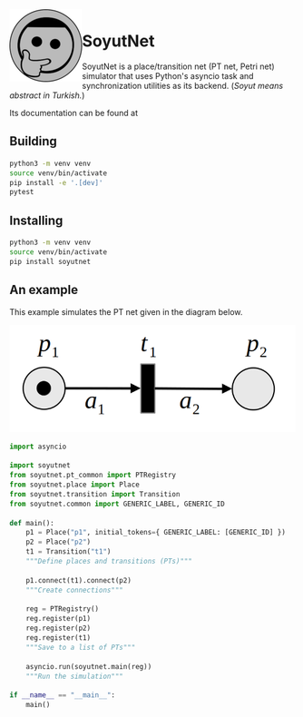 <img align="left" width="128" height="128" src="https://raw.githubusercontent.com/dmrokan/soyutnet/main/docs/source/_static/soyutnet_logo.png">

# SoyutNet

SoyutNet is a place/transition net (PT net, Petri net) simulator
that uses Python's asyncio task and synchronization utilities as
its backend. (*Soyut means abstract in Turkish.*)

Its documentation can be found at []()

## Building

```bash
python3 -m venv venv
source venv/bin/activate
pip install -e '.[dev]'
pytest
```

## Installing

```bash
python3 -m venv venv
source venv/bin/activate
pip install soyutnet
```

## An example

This example simulates the PT net given in the diagram below.

![PT net example](https://raw.githubusercontent.com/dmrokan/soyutnet/main/docs/source/_static/images/first_example_T0.png "PT net example")

```python
import asyncio

import soyutnet
from soyutnet.pt_common import PTRegistry
from soyutnet.place import Place
from soyutnet.transition import Transition
from soyutnet.common import GENERIC_LABEL, GENERIC_ID

def main():
    p1 = Place("p1", initial_tokens={ GENERIC_LABEL: [GENERIC_ID] })
    p2 = Place("p2")
    t1 = Transition("t1")
    """Define places and transitions (PTs)"""

    p1.connect(t1).connect(p2)
    """Create connections"""

    reg = PTRegistry()
    reg.register(p1)
    reg.register(p2)
    reg.register(t1)
    """Save to a list of PTs"""

    asyncio.run(soyutnet.main(reg))
    """Run the simulation"""

if __name__ == "__main__":
    main()
```
